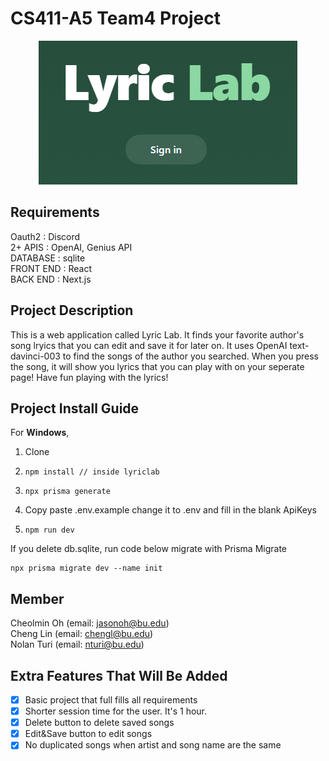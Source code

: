 # CS411-A5 Team4 Project
<p align="center">
  <img src="https://github.com/jasonoh1998/CS411-A5Team4/blob/main/pic.png" />
</p>

## Requirements
Oauth2 : Discord <br>
2+ APIS : OpenAI, Genius API <br>
DATABASE : sqlite <br>
FRONT END : React <br>
BACK END : Next.js <br>

## Project Description
This is a web application called Lyric Lab. It finds your favorite author's song lryics that you can edit and save it for later on.
It uses OpenAI text-davinci-003 to find the songs of the author you searched. When you press the song, it will show you lyrics that you can play with on your seperate page! Have fun playing with the lyrics!

## Project Install Guide
For <b>Windows</b>,
1. Clone
2. <pre><code>npm install // inside lyriclab</code></pre>
3. <pre><code>npx prisma generate</code></pre>
4. Copy paste .env.example change it to .env and fill in the blank ApiKeys
5. <pre><code>npm run dev</code></pre>

If you delete db.sqlite, run code below migrate with Prisma Migrate
<pre><code>npx prisma migrate dev --name init</code></pre>

## Member
Cheolmin Oh (email: jasonoh@bu.edu) <br>
Cheng Lin (email: chengl@bu.edu) <br>
Nolan Turi (email: nturi@bu.edu)

## Extra Features That Will Be Added
- [x] Basic project that full fills all requirements
- [x] Shorter session time for the user. It's 1 hour.
- [x] Delete button to delete saved songs
- [x] Edit&Save button to edit songs
- [x] No duplicated songs when artist and song name are the same
